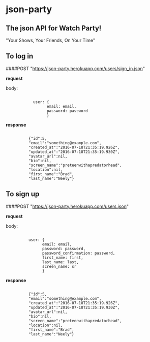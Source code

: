 # json-party
## The json API for Watch Party!
"Your Shows, Your Friends, On Your Time"

## To log in
####POST "https://json-party.herokuapp.com/users/sign_in.json"

**request**

body:

```

            user: {
                  email: email,
                  password: password
                  }

```

**response**

```

          {"id":5,
          "email":"something@example.com",
          "created_at":"2016-07-18T21:35:19.926Z",
          "updated_at":"2016-07-18T21:35:19.930Z",
          "avatar_url":nil,
          "bio":nil,
          "screen_name":"preteenwithapredatorhead",
          "location":nil,
          "first_name":"Brad",
          "last_name":"Neely"}

```


## To sign up
####POST "https://json-party.herokuapp.com/users.json"

**request**

body:

```

          user: {
                email: email,
                password: password,
                password_confirmation: password,
                first_name: first,
                last_name: last,
                screen_name: sr
                }

```

**response**

```

          {"id":5,
          "email":"something@example.com",
          "created_at":"2016-07-18T21:35:19.926Z",
          "updated_at":"2016-07-18T21:35:19.930Z",
          "avatar_url":nil,
          "bio":nil,
          "screen_name":"preteenwithapredatorhead",
          "location":nil,
          "first_name":"Brad",
          "last_name":"Neely"}
          
```
